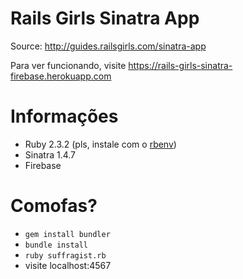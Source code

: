 # Rails Girls Sinatra App

Source: http://guides.railsgirls.com/sinatra-app

Para ver funcionando, visite https://rails-girls-sinatra-firebase.herokuapp.com

# Informações

- Ruby 2.3.2 (pls, instale com o [rbenv](https://github.com/rbenv/rbenv#installation))
- Sinatra 1.4.7
- Firebase

# Comofas?

- ```gem install bundler```
- ```bundle install```
- ```ruby suffragist.rb```
- visite localhost:4567
